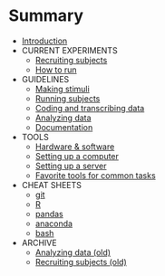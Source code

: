# Summary

* [Introduction](README.md)
* CURRENT EXPERIMENTS 
  * [Recruiting subjects](current/recruitment.md)
  * [How to run](current/how-to-run.md)
* GUIDELINES
  * [Making stimuli](guidelines/making-stimuli.md)
  * [Running subjects](guidelines/running-subjects.md)
  * [Coding and transcribing data](guidelines/coding-and-transcribing.md)
  * [Analyzing data](guidelines/analyzing-data.md)
  * [Documentation](guidelines/documentation.md)
* TOOLS
  * [Hardware & software](tools/hardware-and-software.md)
  * [Setting up a computer](tools/computer-setup.md)
  * [Setting up a server](tools/server-setup.md)
  * [Favorite tools for common tasks](tools/favorites.md)
* CHEAT SHEETS
  * [git](cheat-sheets/git.md)
  * [R](cheat-sheets/R.md)
  * [pandas](cheat-sheets/pandas.md)
  * [anaconda](cheat-sheets/anaconda.md)
  * [bash](cheat-sheets/bash.md)
* ARCHIVE
  *  [Analyzing data (old)](archives/analyzing-data-archive-2012-2016.md)
  *  [Recruiting subjects (old)](archives/recruitment-archive.md)



